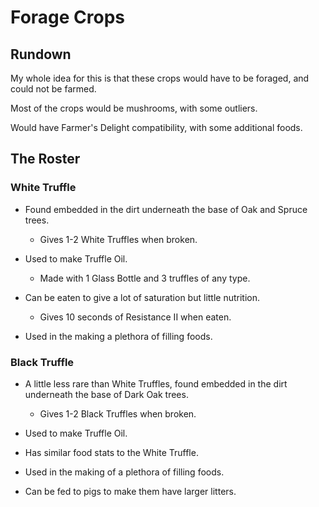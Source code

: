 # Forage Crops
## Rundown
My whole idea for this is that these crops would have to be foraged, and could not be farmed.

Most of the crops would be mushrooms, with some outliers. 

Would have Farmer's Delight compatibility, with some additional foods.
## The Roster
### White Truffle
- Found embedded in the dirt underneath the base of Oak and Spruce trees.
   - Gives 1-2 White Truffles when broken.

- Used to make Truffle Oil.
   - Made with 1 Glass Bottle and 3 truffles of any type.

- Can be eaten to give a lot of saturation but little nutrition.
   - Gives 10 seconds of Resistance II when eaten.

- Used in the making a plethora of filling foods.

### Black Truffle
- A little less rare than White Truffles, found embedded in the dirt underneath the base of Dark Oak trees.
   - Gives 1-2 Black Truffles when broken.

- Used to make Truffle Oil.

- Has similar food stats to the White Truffle.

- Used in the making of a plethora of filling foods.

- Can be fed to pigs to make them have larger litters.
